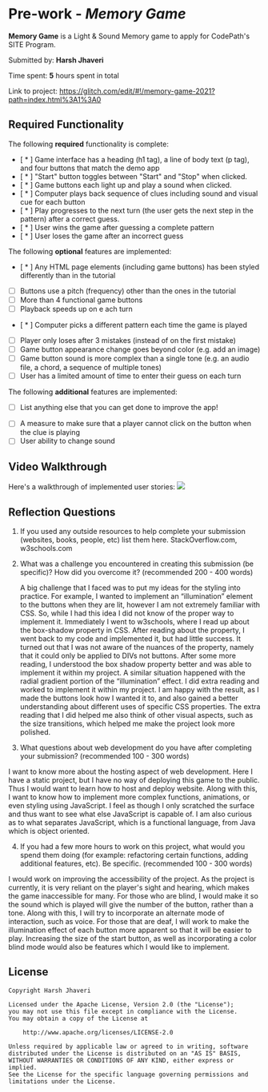 # Pre-work - _Memory Game_

**Memory Game** is a Light & Sound Memory game to apply for CodePath's SITE Program.

Submitted by: **Harsh Jhaveri**

Time spent: **5** hours spent in total

Link to project: https://glitch.com/edit/#!/memory-game-2021?path=index.html%3A1%3A0

## Required Functionality

The following **required** functionality is complete:

- [ * ] Game interface has a heading (h1 tag), a line of body text (p tag), and four buttons that match the demo app
- [ * ] "Start" button toggles between "Start" and "Stop" when clicked.
- [ * ] Game buttons each light up and play a sound when clicked.
- [ * ] Computer plays back sequence of clues including sound and visual cue for each button
- [ * ] Play progresses to the next turn (the user gets the next step in the pattern) after a correct guess.
- [ * ] User wins the game after guessing a complete pattern
- [ * ] User loses the game after an incorrect guess

The following **optional** features are implemented:

- [ * ] Any HTML page elements (including game buttons) has been styled differently than in the tutorial
- [ ] Buttons use a pitch (frequency) other than the ones in the tutorial
- [ ] More than 4 functional game buttons
- [ ] Playback speeds up on e ach turn
- [ * ] Computer picks a different pattern each time the game is played
- [ ] Player only loses after 3 mistakes (instead of on the first mistake)
- [ ] Game button appearance change goes beyond color (e.g. add an image)
- [ ] Game button sound is more complex than a single tone (e.g. an audio file, a chord, a sequence of multiple tones)
- [ ] User has a limited amount of time to enter their guess on each turn

The following **additional** features are implemented:

- [ ] List anything else that you can get done to improve the app!

* [ ] A measure to make sure that a player cannot click on the button when the clue is playing
* [ ] User ability to change sound

## Video Walkthrough

Here's a walkthrough of implemented user stories:
<img src="http://g.recordit.co/LflhIOUnWL.gif"><br>

## Reflection Questions

1. If you used any outside resources to help complete your submission (websites, books, people, etc) list them here.
   StackOverflow.com, w3schools.com

2. What was a challenge you encountered in creating this submission (be specific)? How did you overcome it? (recommended 200 - 400 words)
   
   A big challenge that I faced was to put my ideas for the styling into practice. 
   For example, I wanted to implement an “illumination” element to the buttons when they are lit, 
   however I am not extremely familiar with CSS. So, while I had this idea I did not know of the proper way to implement it. 
   Immediately I went to w3schools, where I read up about the box-shadow property in CSS. 
   After reading about the property, I went back to my code and implemented it, but had little success. It turned out that I was not aware of the nuances of the property, namely that it could only be applied to DIVs not buttons. After some more reading, I understood the box shadow property better and was able to implement it within my project. A similar situation happened with the radial gradient portion of the “illumination” effect. I did extra reading and worked to implement it within my project. I am happy with the result, as I made the buttons look how I wanted it to, and also gained a better understanding about different uses of specific CSS properties. The extra reading that I did helped me also think of other visual aspects, such as the size transitions, which helped me make the project look more polished.

3. What questions about web development do you have after completing your submission? (recommended 100 - 300 words)
  
  I want to know more about the hosting aspect of web development. Here I have a static project, but I have no way of deploying this game to the public. 
  Thus I would want to learn how to host and deploy website. Along with this, I want to know how to implement more complex functions, animations, or even styling
  using JavaScript. I feel as though I only scratched the surface and thus want to see what else JavaScript is capable of. I am also curious as to what separates JavaScript, which is 
  a functional language, from Java which is object oriented. 

4. If you had a few more hours to work on this project, what would you spend them doing (for example: refactoring certain functions, adding additional features, etc). Be specific. (recommended 100 - 300 words)

I would work on improving the accessibility of the project. 
As the project is currently, it is very reliant on the player's sight and hearing, 
which makes the game inaccessible for many. For those who are blind, I would make it so the sound which is played will give the number of the button, rather than a tone. Along with this, I will try to
incorporate an alternate mode of interaction, such as voice. For those that are deaf, I will work to make the illumination effect of each button more apparent so that it will be easier to play. 
Increasing the size of the start button, as well as incorporating a color blind mode would also be features which I would like to implement. 

## License

    Copyright Harsh Jhaveri

    Licensed under the Apache License, Version 2.0 (the "License");
    you may not use this file except in compliance with the License.
    You may obtain a copy of the License at

        http://www.apache.org/licenses/LICENSE-2.0

    Unless required by applicable law or agreed to in writing, software
    distributed under the License is distributed on an "AS IS" BASIS,
    WITHOUT WARRANTIES OR CONDITIONS OF ANY KIND, either express or implied.
    See the License for the specific language governing permissions and
    limitations under the License.
